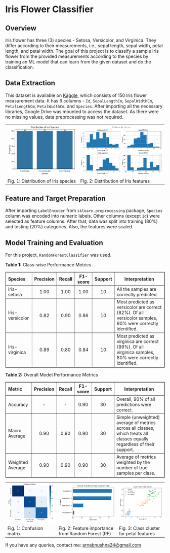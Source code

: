 # Iris Flower Classifier


## Overview
Iris flower has three (3) species - Setosa, Versicolor, and Virginica. They differ according to their measurements, i.e., sepal length, sepal width, petal length, and petal width. The goal of this project is to classify a sample Iris flower from the provided measurements according to the species by training an ML model that can learn from the given dataset and do the classification.

## Data Extraction
This dataset is available on [Kaggle](https://www.kaggle.com/datasets/saurabh00007/iriscsv), which consists of 150 Iris flower measurement data. It has 6 columns - `Id`, `SepalLengthCm`, `SepalWidthCm`, `PetalLengthCm`, `PetalWidthCm`, and	`Species`. After importing all the necessary libraries, Google Drive was mounted to access the dataset. As there were no missing values, data preprocessing was not required.

<table>
  <tr>
    <td align="center"><img src="https://github.com/ArnabUshna24/CodeAlpha_Iris_Flower_Classification/blob/main/data_visualizations/distribution_iris_species.png" alt="Iris Species" width="400"/></td>
    <td align="center"><img src="https://github.com/ArnabUshna24/CodeAlpha_Iris_Flower_Classification/blob/main/data_visualizations/distribution_iris_features.png" alt="Iris Features" width="500"/></td>
  </tr>
  <tr>
    <td align="left"> Fig. 1: Distribution of Iris species </td>
    <td align="left"> Fig. 2: Distribution of Iris features </td>
  </tr>
</table>

## Feature and Target Preparation
After importing `LabelEncoder` from `sklearn.preprocessing` package, `Species` column was encoded into numeric labels. Other columns (except `Id`) were selected as feature columns. After that, data was split into training (80%) and testing (20%) categories. Also, the features were scaled.

## Model Training and Evaluation
For this project, `RandomForestClassifier` was used.

<p><strong>Table 1:</strong> Class-wise Performance Metrics </p>
<table border="1" cellspacing="0" cellpadding="5">
  <tr>
    <th align="left"> Species </th>
    <th align="center"> Precision </th>
    <th align="center"> Recall </th>
    <th align="center"> F1-score </th>
    <th align="center"> Support </th>
    <th align="center"> Interpretation </th>
  </tr>
  <tr>
    <td align="left"> Iris-setosa </td>
    <td align="center"> 1.00 </td>
    <td align="center"> 1.00 </td>
    <td align="center"> 1.00 </td>
    <td align="center"> 10 </td>
    <td align="left"> All the samples are correctly predicted. </td>
  </tr>
  <tr>
    <td align="left"> Iris-versicolor </td>
    <td align="center"> 0.82 </td>
    <td align="center"> 0.90 </td>
    <td align="center"> 0.86 </td>
    <td align="center"> 10 </td>
    <td align="left"> Most predicted as versicolor are correct (82%). Of all versicolor samples, 90% were correctly identified. </td>
  </tr>
  <tr>
    <td align="left"> Iris-virginica </td>
    <td align="center"> 0.89 </td>
    <td align="center"> 0.80 </td>
    <td align="center"> 0.84 </td>
    <td align="center"> 10 </td>
    <td align="left"> Most predicted as virginica are correct (89%). Of all virginica samples, 80% were correctly identified. </td>
  </tr>
</table>


<p><strong>Table 2:</strong> Overall Model Performance Metrics </p>
<table border="1" cellspacing="0" cellpadding="5">
  <tr>
    <th align="left"> Metric </th>
    <th align="center"> Precision </th>
    <th align="center"> Recall </th>
    <th align="center"> F1-score </th>
    <th align="center"> Support </th>
    <th align="center"> Interpretation </th>
  </tr>
  <tr>
    <td align="left"> Accuracy </td>
    <td align="center"> - </td>
    <td align="center"> - </td>
    <td align="center"> 0.90 </td>
    <td align="center"> 30 </td>
    <td align="left"> Overall, 90% of all predictions were correct. </td>
  </tr>
  <tr>
    <td align="left"> Macro Average </td>
    <td align="center"> 0.90 </td>
    <td align="center"> 0.90 </td>
    <td align="center"> 0.90 </td>
    <td align="center"> 30 </td>
    <td align="left"> Simple (unweighted) average of metrics across all classes, which treats all classes equally regardless of their support. </td>
  </tr>
  <tr>
    <td align="left"> Weighted Average </td>
    <td align="center"> 0.90 </td>
    <td align="center"> 0.90 </td>
    <td align="center"> 0.90 </td>
    <td align="center"> 30 </td>
    <td align="left"> Average of metrics weighted by the number of true samples per class. </td>
  </tr>
</table>


<table>
  <tr>
    <td align="center"><img src="https://github.com/ArnabUshna24/CodeAlpha_Iris_Flower_Classification/blob/main/performance_metrics_visualizations/confusion_matrix.png" alt="Confusion Matrix" width="400"/></td>
    <td align="center"><img src="https://github.com/ArnabUshna24/CodeAlpha_Iris_Flower_Classification/blob/main/performance_metrics_visualizations/feature_importance.png" alt="Feature Importance" width="500"/></td>
    <td align="center"><img src="https://github.com/ArnabUshna24/CodeAlpha_Iris_Flower_Classification/blob/main/performance_metrics_visualizations/scatter_plot_petalFeatures.png" alt="Class Cluster for Petal Features" width="400"/></td>
  </tr>
  <tr>
    <td align="left"> Fig. 1: Confusion matrix </td>
    <td align="left"> Fig. 2: Feature importance from Random Forest (RF) </td>
    <td align="left"> Fig. 3: Class cluster for petal features </td>
  </tr>
</table>


If you have any queries, contact me: arnabnushna24@gmail.com
